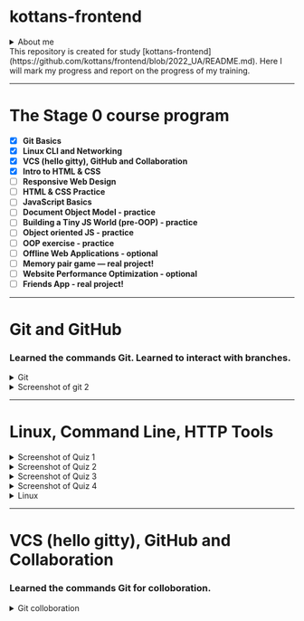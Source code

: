 
# kottans-frontend

<details><summary>About me</summary>
Hello! My name is Yaroslav. I'm 35 years old, I live in Ternopil oblas't.
</details>
This repository is created for study [kottans-frontend](https://github.com/kottans/frontend/blob/2022_UA/README.md).
Here I will mark my progress and report on the progress of my training.

---

# The Stage 0 course program

- [x] **Git Basics**
- [x] **Linux CLI and Networking**
- [x] **VCS (hello gitty), GitHub and Collaboration**
- [x] **Intro to HTML & CSS**
- [ ] **Responsive Web Design**
- [ ] **HTML & CSS Practice**
- [ ] **JavaScript Basics**
- [ ] **Document Object Model - practice**
- [ ] **Building a Tiny JS World (pre-OOP) - practice**
- [ ] **Object oriented JS - practice**
- [ ] **OOP exercise - practice**
- [ ] **Offline Web Applications - optional**
- [ ] **Memory pair game — real project!**
- [ ] **Website Performance Optimization - optional**
- [ ] **Friends App - real project!**

---

# Git and GitHub
### Learned the commands Git. Learned to interact with branches.
<details><summary>Git </summary>

![Screenshot git-base](https://github.com/Saab86/kottans-frontend/blob/main/task_git_basis/Git_basic.jpg)
![Screenshot git-week1](https://github.com/Saab86/kottans-frontend/blob/main/task_git_basis/Week_1.jpg)
![Screenshot git-week2](https://github.com/Saab86/kottans-frontend/blob/main/task_git_basis/Week_2.jpg)

</details>
<details><summary>Screenshot of git 2</summary>

![Screenshot git-repo](https://github.com/shkrobutandriy/kottans-frontend/blob/main/task-git/git-repo.jpg)

</details>

---

# Linux, Command Line, HTTP Tools
<details><summary>Screenshot of Quiz 1</summary>

![Screenshot of Quiz 1](https://github.com/Saab86/kottans-frontend/blob/main/task_linux_cli/Linux_1.jpg)

</details>
<details><summary>Screenshot of Quiz 2</summary>

![Screenshot of Quiz 2](https://github.com/Saab86/kottans-frontend/blob/main/task_linux_cli/Linux_2.jpg)

</details>
<details><summary>Screenshot of Quiz 3</summary>

![Screenshot of Quiz 3](https://github.com/Saab86/kottans-frontend/blob/main/task_linux_cli/Linux_3.jpg)

</details>
<details><summary>Screenshot of Quiz 4</summary>

![Screenshot of Quiz 4](https://github.com/Saab86/kottans-frontend/blob/main/task_linux_cli/Linux_4.jpg)

</details>
<details><summary>Linux</summary>
 Interesting operating system, need more practice.
</details>

---

# VCS (hello gitty), GitHub and Collaboration
### Learned the commands Git for colloboration.
<details><summary>Git colloboration </summary>

![Screenshot git-2](https://github.com/Saab86/kottans-frontend/blob/main/task_git_collaboration/Git_2.jpg)
![Screenshot git-week3](https://github.com/Saab86/kottans-frontend/blob/main/task_git_collaboration/Week_3.jpg)
![Screenshot git-week4](https://github.com/Saab86/kottans-frontend/blob/main/task_git_collaboration/Week_4.jpg)

</details>